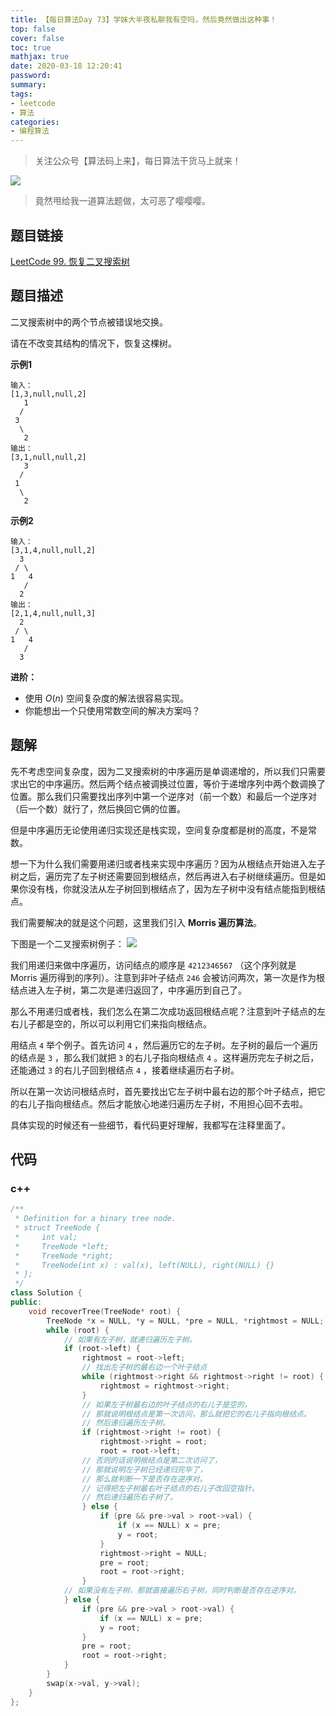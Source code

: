 ```yaml
---
title: 【每日算法Day 73】学妹大半夜私聊我有空吗，然后竟然做出这种事！
top: false
cover: false
toc: true
mathjax: true
date: 2020-03-18 12:20:41
password:
summary:
tags:
- leetcode
- 算法
categories:
- 编程算法
---
```


> 关注公众号【算法码上来】，每日算法干货马上就来！

![](/medias/contact.jpg)

> 竟然甩给我一道算法题做，太可恶了嘤嘤嘤。

## 题目链接
[LeetCode 99. 恢复二叉搜索树](https://leetcode-cn.com/problems/recover-binary-search-tree/ "LeetCode 99. 恢复二叉搜索树")

## 题目描述
二叉搜索树中的两个节点被错误地交换。

请在不改变其结构的情况下，恢复这棵树。


**示例1**
```text
输入：
[1,3,null,null,2]
   1
  /
 3
  \
   2
输出：
[3,1,null,null,2]
   3
  /
 1
  \
   2
```

**示例2**
```text
输入：
[3,1,4,null,null,2]
  3
 / \
1   4
   /
  2
输出：
[2,1,4,null,null,3]
  2
 / \
1   4
   /
  3
```

**进阶：**   
* 使用 $O(n)$ 空间复杂度的解法很容易实现。
* 你能想出一个只使用常数空间的解决方案吗？

## 题解
先不考虑空间复杂度，因为二叉搜索树的中序遍历是单调递增的，所以我们只需要求出它的中序遍历。然后两个结点被调换过位置，等价于递增序列中两个数调换了位置。那么我们只需要找出序列中第一个逆序对（前一个数）和最后一个逆序对（后一个数）就行了，然后换回它俩的位置。

但是中序遍历无论使用递归实现还是栈实现，空间复杂度都是树的高度，不是常数。

想一下为什么我们需要用递归或者栈来实现中序遍历？因为从根结点开始进入左子树之后，遍历完了左子树还需要回到根结点，然后再进入右子树继续遍历。但是如果你没有栈，你就没法从左子树回到根结点了，因为左子树中没有结点能指到根结点。

我们需要解决的就是这个问题，这里我们引入 **Morris 遍历算法**。

下图是一个二叉搜索树例子：
![](1.jpg)

我们用递归来做中序遍历，访问结点的顺序是 `4212346567` （这个序列就是 Morris 遍历得到的序列）。注意到非叶子结点 `246` 会被访问两次，第一次是作为根结点进入左子树，第二次是递归返回了，中序遍历到自己了。

那么不用递归或者栈，我们怎么在第二次成功返回根结点呢？注意到叶子结点的左右儿子都是空的，所以可以利用它们来指向根结点。

用结点 `4` 举个例子。首先访问 `4` ，然后遍历它的左子树。左子树的最后一个遍历的结点是 `3` ，那么我们就把 `3` 的右儿子指向根结点 `4` 。这样遍历完左子树之后，还能通过 `3` 的右儿子回到根结点 `4` ，接着继续遍历右子树。

所以在第一次访问根结点时，首先要找出它左子树中最右边的那个叶子结点，把它的右儿子指向根结点。然后才能放心地递归遍历左子树，不用担心回不去啦。

具体实现的时候还有一些细节，看代码更好理解，我都写在注释里面了。

## 代码
### c++
```cpp
/**
 * Definition for a binary tree node.
 * struct TreeNode {
 *     int val;
 *     TreeNode *left;
 *     TreeNode *right;
 *     TreeNode(int x) : val(x), left(NULL), right(NULL) {}
 * };
 */
class Solution {
public:
    void recoverTree(TreeNode* root) {
        TreeNode *x = NULL, *y = NULL, *pre = NULL, *rightmost = NULL;
        while (root) {
            // 如果有左子树，就递归遍历左子树。
            if (root->left) {
                rightmost = root->left;
                // 找出左子树的最右边一个叶子结点
                while (rightmost->right && rightmost->right != root) {
                    rightmost = rightmost->right;
                }
                // 如果左子树最右边的叶子结点的右儿子是空的，
                // 那就说明根结点是第一次访问，那么就把它的右儿子指向根结点。
                // 然后递归遍历左子树。
                if (rightmost->right != root) {
                    rightmost->right = root;
                    root = root->left;
                // 否则的话说明根结点是第二次访问了，
                // 那就说明左子树已经递归完毕了，
                // 那么就判断一下是否存在逆序对。
                // 记得把左子树最右叶子结点的右儿子改回空指针。
                // 然后递归遍历右子树了。
                } else {
                    if (pre && pre->val > root->val) {
                        if (x == NULL) x = pre;
                        y = root;
                    }
                    rightmost->right = NULL;
                    pre = root;
                    root = root->right;
                }
            // 如果没有左子树，那就直接遍历右子树，同时判断是否存在逆序对。
            } else {
                if (pre && pre->val > root->val) {
                    if (x == NULL) x = pre;
                    y = root;
                }
                pre = root;
                root = root->right;
            }
        }
        swap(x->val, y->val);
    }
};
```